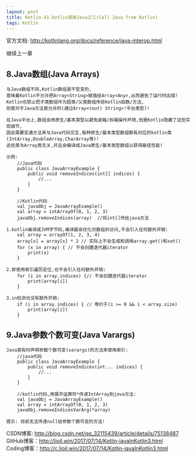 ```yaml
---
layout: post
title: Kotlin-41.kotlin调用Java之三(Call Java from Kotlin)
tags: Kotlin
---
```

官方文档: http://kotlinlang.org/docs/reference/java-interop.html

继续上一章

## 8.Java数组(Java Arrays)
    与Java数组不同,Kotlin数组是不型变的,
    意味着Kotlin不允许把Array<String>赋值给Array<Any>,从而避免了运行时出错!
    Kotlin也禁止把子类数组作为超类/父类数组传给Kotlin函数/方法,
    但是对于Java方法是允许的(通过Array<(out) String>!平台类型)!

    在Java平台上,数组会用原生/基本类型以避免装箱/拆箱操作开销,但是Kotlin隐藏了这些实现细节,
    因此需要变通方法来与Java代码交互,每种原生/基本类型数组都有对应的kotlin类(IntArray,DoubleArray,CharArray等)!
    这些类与Array类无关,并且会编译成Java原生/基本类型数组以获得最佳性能!

    示例:
        //Java代码
        public class JavaArrayExample {
            public void removeIndices(int[] indices) {
                //...
            }
        }

        //Kotlin代码
        val javaObj = JavaArrayExample()
        val array = intArrayOf(0, 1, 2, 3)
        javaObj.removeIndices(array)  //将int[]传给java方法

    1.kotlin编译成JVM字节码,编译器会优化对数组的访问,不会引入任何额外开销:
        val array = arrayOf(1, 2, 3, 4)
        array[x] = array[x] * 2 // 实际上不会生成和调用array.get()和set()
        for (x in array) { // 不会创建迭代器iterator
            print(x)
        }

    2.即使用索引遍历定位,也不会引入任何额外开销:
        for (i in array.indices) {// 不会创建迭代器iterator 
            print(array[i])
        }

    3.in检测也没有额外开销:
        if (i in array.indices) { // 等价于(i >= 0 && i < array.size)
            print(array[i])
        }

## 9.Java参数个数可变(Java Varargs)
    Java类有时声明参数个数可变(varargs)的方法来使用索引:
        //java代码
        public class JavaArrayExample {
            public void removeIndices(int... indices) {
                //...
            }
        }

        //kotlin代码,用展开运算符*传递IntArray到java方法:
        val javaObj = JavaArrayExample()
        val array = intArrayOf(0, 1, 2, 3)
        javaObj.removeIndicesVarArg(*array)

    提示: 目前无法传递null给参数个数可变的方法!

CSDN博客: http://blog.csdn.net/qq_32115439/article/details/75138487   
GitHub博客：http://lioil.win/2017/07/14/Kotlin-javaInKotlin3.html   
Coding博客：http://c.lioil.win/2017/07/14/Kotlin-javaInKotlin3.html
